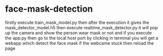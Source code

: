# face-mask-detection
firstly execute train_mask_model.py
then after the execution it gives the mask_detector_model.h5
then execute realtime_mask_detector.py
it will pop up the camera and show the person wear mask or not
and if you execute the app.py then go to the local host port by clicking in terminal 
you will get a webapp which detect the face mask 
if the webcame stuck then reload the page
